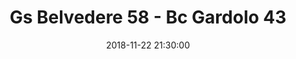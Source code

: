 ---
title: Gs Belvedere 58 - Bc Gardolo 43
date: 2018-11-22 21:30:00
squadra-a: Bc Gardolo
punteggio-a: 43
squadra-b: Gs Belvedere
punteggio-b: 58
partite/squadra: promozione-18-19
luogo: PALESTRA NAVARINI
categoria: promozione
---